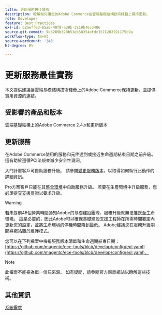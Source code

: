 ```yaml
---
title: 更新服務最佳實務
description: 瞭解如何讓您的Adobe Commerce在雲端基礎結構技術棧疊上保持更新。
role: Developer
feature: Best Practices
exl-id: 62aeffe3-b5a6-49f8-a39b-3219b46cd486
source-git-commit: 5e3289b328b51eb50354efdc1571283791175b9a
workflow-type: tm+mt
source-wordcount: '243'
ht-degree: 0%

---
```


# 更新服務最佳實務

本文提供建議讓雲端基礎結構技術棧疊上的Adobe Commerce保持更新，並提供實用資源的連結。

## 受影響的產品和版本

雲端基礎結構上的Adobe Commerce 2.4.x和更新版本

## 更新服務

在Adobe Commerce使用的服務和元件達到或接近生命週期結束日期之前升級。 這有助於遵循PCI法規並減少安全性漏洞。

入門計畫客戶可自助服務升級。 請參閱[變更服務版本](https://experienceleague.adobe.com/zh-hant/docs/commerce-cloud-service/user-guide/configure/service/services-yaml#change-service-version)，以取得如何執行此動作的詳細資訊。

Pro方案客戶只能在其[整合環境](https://experienceleague.adobe.com/docs/commerce-knowledge-base/kb/announcements/commerce-announcements/integration-environment-enhancement-request-pro-and-starter.html?lang=zh-Hant)中自助服務升級。 若要在生產環境中升級服務，您必須[提交支援票證](https://experienceleague.adobe.com/docs/commerce-knowledge-base/kb/help-center-guide/magento-help-center-user-guide.html?lang=zh-Hant#submit-ticket)以要求升級。

>[!WARNING]
>
>若未提前48個營業時間通知Adobe的基礎建設團隊，服務升級就無法推送至生產環境。 這是必要的，因此Adobe可以確保基礎建設支援工程師在所需時間範圍內更新您的設定，並將生產環境的停機時間降到最低。 Adobe建議您在服務升級期間將網站置於維護模式。

您可以在下列檔案中檢視服務版本清單和生命週期結束日期： [https://github.com/magento/ece-tools/blob/develop/config/eol.yaml](https://github.com/magento/ece-tools/blob/develop/config/eol.yaml)。

>[!NOTE]
>
>此檔案不能視為單一信任來源。 如有疑問，請參閱官方廠商網站以瞭解這些技術。

## 其他資訊

[系統需求](../../../installation/system-requirements.md)
